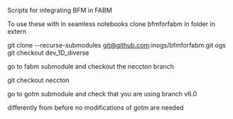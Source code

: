 Scripts for integrating BFM in FABM


To use these with in seamless notebooks 
clone bfmforfabm in folder in extern

git clone --recurse-submodules git@github.com:inogs/bfmforfabm.git ogs
git checkout dev_1D_diverse


go to fabm submodule and checkout the neccton branch

git checkout neccton

go to gotm submodule and check that you are using branch v6.0

differently from before no modifications of gotm are needed

